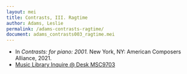 ```yaml
---
layout: mei
title: Contrasts, III. Ragtime
author: Adams, Leslie
permalink: /adams-contrasts-ragtime/
document: adams_contrasts003_ragtime.mei
---
```


- In *Contrasts: for piano: 2001.* New York, NY: American Composers Alliance, 2021.
- <a href="https://tufts.primo.exlibrisgroup.com/permalink/01TUN_INST/1kc9gia/alma991018728036003851" target="_blank">Music Library Inquire @ Desk MSC9703</a>
